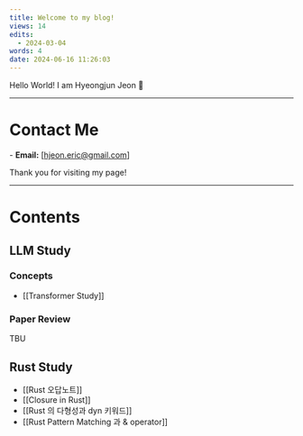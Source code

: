 ```yaml
---
title: Welcome to my blog!
views: 14
edits:
  - 2024-03-04
words: 4
date: 2024-06-16 11:26:03
---
```

Hello World! 
I am Hyeongjun Jeon 👋 

---

# Contact Me 

- **Email:** [hjeon.eric@gmail.com] 

Thank you for visiting my page!

____
# Contents

## LLM Study
### Concepts
- [[Transformer Study]]
### Paper Review
TBU

## Rust Study
- [[Rust 오답노트]]
- [[Closure in Rust]]
- [[Rust 의 다형성과 dyn 키워드]]
- [[Rust Pattern Matching 과 & operator]]


